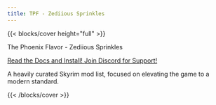 ```yaml
---
title: TPF - Zediious Sprinkles
---
```

{{< blocks/cover height="full" >}}
<div class="card bg-dark p-3 border-5">
  <p class="mb-5 mt-0 fs-1 text-white">The Phoenix Flavor - Zediious Sprinkles</p>
  <div class="row justify-content-center">
    <a class="btn btn-lg btn-secondary me-3 mb-4 col-6" href="./docs/">
      Read the Docs and Install! <i class="fas fa-arrow-alt-circle-right ms-2"></i>
    </a>
    <a class="btn btn-lg btn-discord active me-3 mb-4 col-6" href="https://discord.gg/CvhTeavrcW">
      Join Discord for Support! <i class="fab fa-discord ms-2 "></i>
    </a>
  </div>
  <p class="mt-4 mb-0 fs-3 text-white">A heavily curated Skyrim mod list, focused on elevating the game to a modern standard.</p>
</div>

{{< /blocks/cover >}}
